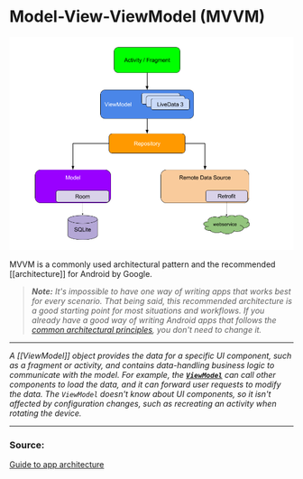 # Model-View-ViewModel (MVVM)

![MVVM image](media/mvvm-architecture.png)

MVVM is a commonly used architectural pattern and the recommended [[architecture]] for Android by Google.

> _**Note:** It's impossible to have one way of writing apps that works best for every scenario. That being said, this recommended architecture is a good starting point for most situations and workflows. If you already have a good way of writing Android apps that follows the [common architectural principles](https://developer.android.com/jetpack/guide#common-principles), you don't need to change it._

---

 _A [[ViewModel]] object provides the data for a specific UI component, such as a fragment or activity, and contains data-handling business logic to communicate with the model. For example, the **[`ViewModel`](https://developer.android.com/topic/libraries/architecture/viewmodel)** can call other components to load the data, and it can forward user requests to modify the data. The `ViewModel` doesn't know about UI components, so it isn't affected by configuration changes, such as recreating an activity when rotating the device._

---
### Source:
[Guide to app architecture](https://developer.android.com/jetpack/guide)


